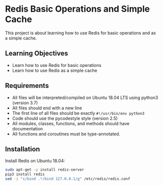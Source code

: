 # Redis Basic Operations and Simple Cache

This project is about learning how to use Redis for basic operations and as a simple cache.

## Learning Objectives

- Learn how to use Redis for basic operations
- Learn how to use Redis as a simple cache

## Requirements

- All files will be interpreted/compiled on Ubuntu 18.04 LTS using python3 (version 3.7)
- All files should end with a new line
- The first line of all files should be exactly `#!/usr/bin/env python3`
- Code should use the pycodestyle style (version 2.5)
- All modules, classes, functions, and methods should have documentation
- All functions and coroutines must be type-annotated.

## Installation

Install Redis on Ubuntu 18.04:

```bash
sudo apt-get -y install redis-server
pip3 install redis
sed -i "s/bind .*/bind 127.0.0.1/g" /etc/redis/redis.conf
